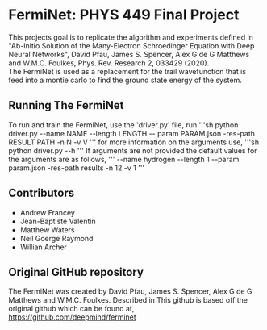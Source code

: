 # FermiNet: PHYS 449 Final Project
This projects goal is to replicate the algorithm and experiments defined in 
"Ab-Initio Solution of the Many-Electron Schroedinger Equation with Deep Neural Networks", David Pfau, James S. Spencer, Alex G de G Matthews and W.M.C. Foulkes, Phys. Rev. Research 2, 033429 (2020).
\
The FermiNet is used as a replacement for the trail wavefunction that is feed 
into a montie carlo to find the ground state energy of the system.

## Running The FermiNet
To run and train the FermiNet, use the 'driver.py' file, run
'''sh
python driver.py --name NAME --length LENGTH -- param PARAM.json -res-path RESULT PATH -n N -v V
'''
for more information on the arguments use,
'''sh
python driver.py --h
'''
If arguments are not provided the default values for the arguments are as follows,
'''
--name hydrogen
--length 1
--param param.json
-res-path results
-n 12
-v 1
'''

## Contributors
* Andrew Francey
* Jean-Baptiste Valentin
* Matthew Waters
* Neil Goerge Raymond
* Willian Archer

## Original GitHub repository
The FermiNet was created by David Pfau, James S. Spencer, Alex G de G Matthews 
and W.M.C. Foulkes. Described in 
This github is based off the original github which can be found at,
https://github.com/deepmind/ferminet